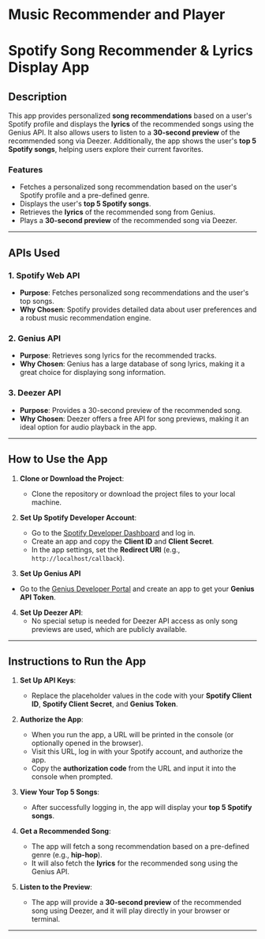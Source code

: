 # Music Recommender and Player

# **Spotify Song Recommender & Lyrics Display App**

## **Description**

This app provides personalized **song recommendations** based on a user's Spotify profile and displays the **lyrics** of the recommended songs using the Genius API. It also allows users to listen to a **30-second preview** of the recommended song via Deezer. Additionally, the app shows the user's **top 5 Spotify songs**, helping users explore their current favorites.

### **Features**
- Fetches a personalized song recommendation based on the user's Spotify profile and a pre-defined genre.
- Displays the user's **top 5 Spotify songs**.
- Retrieves the **lyrics** of the recommended song from Genius.
- Plays a **30-second preview** of the recommended song via Deezer.

---

## **APIs Used**

### 1. **Spotify Web API**
   - **Purpose**: Fetches personalized song recommendations and the user's top songs.
   - **Why Chosen**: Spotify provides detailed data about user preferences and a robust music recommendation engine.

### 2. **Genius API**
   - **Purpose**: Retrieves song lyrics for the recommended tracks.
   - **Why Chosen**: Genius has a large database of song lyrics, making it a great choice for displaying song information.

### 3. **Deezer API**
   - **Purpose**: Provides a 30-second preview of the recommended song.
   - **Why Chosen**: Deezer offers a free API for song previews, making it an ideal option for audio playback in the app.

---

## **How to Use the App**

1. **Clone or Download the Project**:
   - Clone the repository or download the project files to your local machine.

2. **Set Up Spotify Developer Account**:
   - Go to the [Spotify Developer Dashboard](https://developer.spotify.com/dashboard/) and log in.
   - Create an app and copy the **Client ID** and **Client Secret**.
   - In the app settings, set the **Redirect URI** (e.g., `http://localhost/callback`).

3. **Set Up Genius API**
  - Go to the [Genius Developer Portal](https://genius.com/developers) and create an app to get your **Genius API Token**.

4. **Set Up Deezer API**:
   - No special setup is needed for Deezer API access as only song previews are used, which are publicly available.

---

## **Instructions to Run the App**

1. **Set Up API Keys**:
   - Replace the placeholder values in the code with your **Spotify Client ID**, **Spotify Client Secret**, and **Genius Token**.

2. **Authorize the App**:
   - When you run the app, a URL will be printed in the console (or optionally opened in the browser).
   - Visit this URL, log in with your Spotify account, and authorize the app.
   - Copy the **authorization code** from the URL and input it into the console when prompted.

3. **View Your Top 5 Songs**:
   - After successfully logging in, the app will display your **top 5 Spotify songs**.

4. **Get a Recommended Song**:
   - The app will fetch a song recommendation based on a pre-defined genre (e.g., **hip-hop**).
   - It will also fetch the **lyrics** for the recommended song using the Genius API.

5. **Listen to the Preview**:
   - The app will provide a **30-second preview** of the recommended song using Deezer, and it will play directly in your browser or terminal.

---
